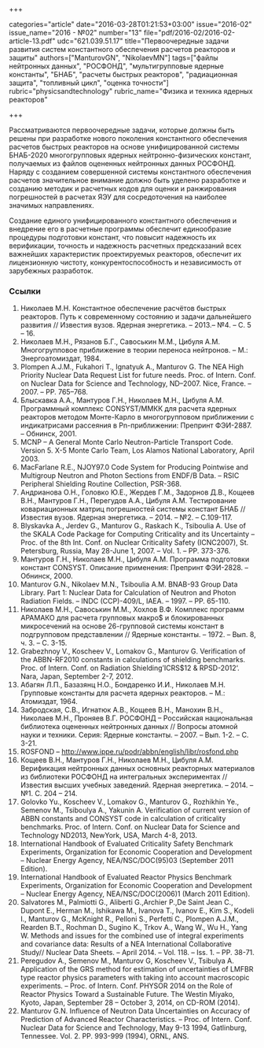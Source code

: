 +++

categories="article"
date="2016-03-28T01:21:53+03:00"
issue="2016-02"
issue_name="2016 - №02"
number="13"
file="pdf/2016-02/2016-02-article-13.pdf"
udc="621.039.51.17"
title="Первоочередные задачи развития систем константного обеспечения расчетов реакторов и защиты"
authors=["ManturovGN", "NikolaevMN"]
tags=["файлы нейтронных данных", "РОСФОНД", "мультигрупповые ядерные константы", "БНАБ", "расчеты быстрых реакторов", "радиационная защита", "топливный цикл", "оценка точности"]
rubric="physicsandtechnology"
rubric_name="Физика и техника ядерных реакторов"

+++

Рассматриваются первоочередные задачи, которые должны быть решены при разработке нового поколения константного обеспечения расчетов быстрых реакторов на основе унифицированной системы БНАБ-2020 многогрупповых ядерных нейтронно-физических констант, получаемых из файлов оцененных нейтронных данных РОСФОНД. 
Наряду с созданием совершенной системы константного обеспечения расчетов значительное внимание должно быть уделено разработке и созданию методик и расчетных кодов для оценки и ранжирования погрешностей в расчетах ЯЭУ для сосредоточения на наиболее значимых направлениях.

Создание единого унифицированного константного обеспечения и внедрение его в расчетные программы обеспечит единообразие процедуры подготовки констант, что повысит надежность их верификации, точность и надежность расчетных предсказаний всех важнейших характеристик проектируемых реакторов, обеспечит их лицензионную чистоту, конкурентоспособность и независимость от зарубежных разработок.

### Ссылки

1. Николаев М.Н. Константное обеспечение расчётов быстрых реакторов. Путь к современному состоянию и задачи дальнейшего развития // Известия вузов. Ядерная энергетика. – 2013.– №4. – С. 5 – 16.
2. Николаев М.Н., Рязанов Б.Г., Савоськин М.М., Цибуля А.М. Многогрупповое приближение в теории переноса нейтронов. – М.: Энергоатомиздат, 1984.
3. Plompen A.J.M., Fukahori T., Ignatyuk A., Manturov G. The NEA High Priority Nuclear Data Request List for future needs. Proc. of Intern. Conf. on Nuclear Data for Science and Technology, ND–2007. Nice, France. – 2007. – PP. 765–768.
4. Блыскавка А.А., Мантуров Г.Н., Николаев М.Н., Цибуля А.М. Программный комплекс CONSYST/ММКК для расчета ядерных реакторов методом Монте-Карло в многогрупповом приближении с индикатрисами рассеяния в Рn-приближении: Препринт ФЭИ-2887. – Обнинск, 2001.
5. MCNP – A General Monte Carlo Neutron-Particle Transport Code. Version 5. X-5 Monte Carlo Team, Los Alamos National Laboratory, April 2003.
6. MacFarlane R.E., NJOY97.0 Code System for Producing Pointwise and Multigroup Neutron and Photon Sections from ENDF/B Data. – RSIC Peripheral Shielding Routine Collection, PSR-368.
7. Андрианова О.Н., Головко Ю.Е., Жердев Г.М., Задорнов Д.В., Кощеев В.Н., Мантуров Г.Н., Перегудов А.А., Цибуля A.М. Тестирование ковариационных матриц погрешностей системы констант БНАБ // Известия вузов. Ядерная энергетика. – 2014. – №2. – С.109-117.
8. Blyskavka A., Jerdev G., Manturov G., Raskach K., Tsiboulia A. Use of the SKALA Code Package for Computing Criticality and its Uncertainty – Proc. of the 8th Int. Conf. on Nuclear Criticality Safety (ICNC2007), St. Petersburg, Russia, May 28-June 1, 2007. – Vol. 1. – PP. 373-376.
9. Мантуров Г.Н., Николаев М.Н., Цибуля А.М. Программа подготовки констант CONSYST. Описание применения: Препринт ФЭИ-2828. – Обнинск, 2000.
10. Manturov G.N., Nikolaev M.N., Tsiboulia A.M. BNAB-93 Group Data Library. Part 1: Nuclear Data for Calculation of Neutron and Photon Radiation Fields. – INDC (CCP)-409/L, IAEA. – 1997. – PP. 65-110.
11. Николаев М.Н., Савоськин М.М., Хохлов В.Ф. Комплекс программ АРАМАКО для расчета групповых макро$ и блокированных микросечений на основе 26-групповой системы констант в подгрупповом представлении // Ядерные константы. – 1972. – Вып. 8, ч. 3. – С. 3-15.
12. Grabezhnoy V., Koscheev V., Lomakov G., Manturov G. Verification of the ABBN-RF2010 constants in calculations of shielding benchmarks. Proc. of Intern. Conf. on Radiation Shielding’ICRS$12 & RPSD-2012‘. Nara, Japan, September 2-7, 2012.
13. Абагян Л.П., Базазянц Н.О., Бондаренко И.И., Николаев М.Н. Групповые константы для расчета ядерных реакторов. – М.: Атомиздат, 1964.
14. Забродская, С.В., Игнатюк А.В., Кощеев В.Н., Манохин В.Н., Николаев М.Н., Проняев В.Г. РОСФОНД – Российская национальная библиотека оцененных нейтронных данных // Вопросы атомной науки и техники. Серия: Ядерные константы. – 2007. – Вып. 1-2. – C. 3-21.
15. ROSFOND – http://www.ippe.ru/podr/abbn/english/libr/rosfond.php
16. Кощеев В.Н., Мантуров Г.Н., Николаев М.Н., Цибуля A.М. Верификация нейтронных данных основных реакторных материалов из библиотеки РОСФОНД на интегральных экспериментах // Известия высших учебных заведений. Ядерная энергетика. – 2014. – №1. С. 204 – 214.
17. Golovko Yu., Koscheev V., Lomakov G., Manturov G., Rozhikhin Ye., Semenov M., Tsiboulya A., Yakunin A. Verification of current version of ABBN constants and CONSYST code in calculation of criticality benchmarks. Proc. of Intern. Conf. on Nuclear Data for Science and Technology ND2013,
NewYork, USA, March 4-8, 2013.
18. International Handbook of Evaluated Criticality Safety Benchmark Experiments, Organization for Economic Cooperation and Development – Nuclear Energy Agency, NEA/NSC/DOC(95)03 (September 2011 Edition).
19. International Handbook of Evaluated Reactor Physics Benchmark Experiments, Organization for Economic Cooperation and Development – Nuclear Energy Agency, NEA/NSC/DOC(2006)1 (March 2011 Edition).
20. Salvatores M., Palmiotti G., Aliberti G.,Archier P.,De Saint Jean C., Dupont E., Herman M., Ishikawa M., Ivanova T., Ivanov E., Kim S., Kodeli I., Manturov G., McKnight R., Pelloni S., Perfetti C., Plompen A.J.M., Rearden B.T., Rochman D., Sugino K., Trkov A., Wang W., Wu H., Yang W. Methods and issues for the combined use of integral experiments and covariance data: Results of a NEA International Collaborative
Study// Nuclear Data Sheets. – April 2014. – Vol. 118. – Iss. 1. – PP. 38-71.
21. Peregudov A., Semenov M., Manturov G, Koscheev V., Tsibulya A. Application of the GRS method for estimation of uncertainties of LMFBR type reactor physics parameters with taking into account macroscopic experiments. – Proc. of Intern. Conf. PHYSOR 2014 on the Role of Reactor Physics Toward a Sustainable Future. The Westin Miyako, Kyoto, Japan, September 28 – October 3, 2014, on
CD-ROM (2014).
22. Manturov G.N. Influence of Neutron Data Uncertainties on Accuracy of Prediction of Advanced Reactor Characteristics. – Proc. of Intern. Conf. Nuclear Data for Science and Technology, May 9-13 1994, Gatlinburg, Tennessee. Vol. 2. PP. 993-999 (1994), ORNL, ANS.